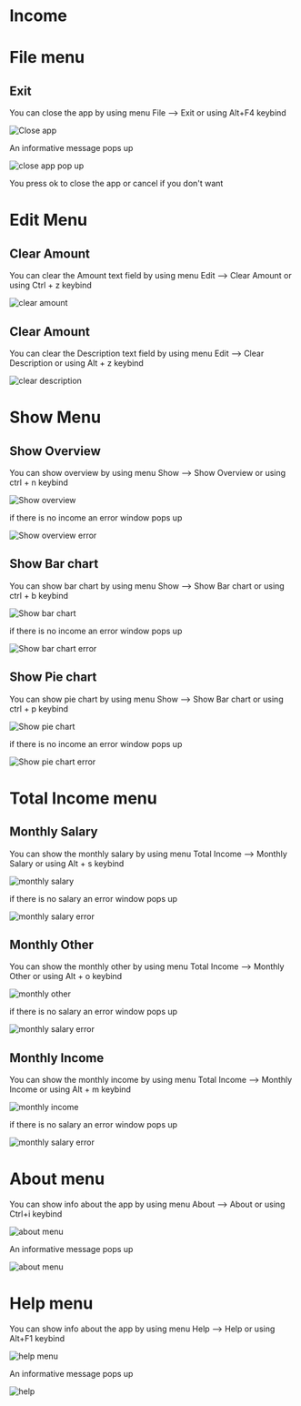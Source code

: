 # Income

# File menu


## Exit

You can close the app by using menu File --> Exit or using Alt+F4 keybind

<p><img src = "File menu/close app.png" title="Close app"></p>

An informative message pops up

<p><img src ="File menu/close app pop up.png" title="close app pop up"/> </p>

You press ok to close the app or cancel if you don't want

# Edit Menu

## Clear Amount

You can clear the Amount text field by using menu Edit --> Clear Amount or using Ctrl + z keybind

<p><img src="Edit menu/clear amount.png" title="clear amount"/></p>


## Clear Amount

You can clear the Description text field by using menu Edit --> Clear Description or using Alt + z keybind

<p><img src="Edit menu/clear description.png" title="clear description"/></p>

# Show Menu

## Show Overview

You can show overview by using menu Show --> Show Overview or using ctrl + n keybind

<p><img src="Show menu/show overview.png" title="Show overview"/></p>

if there is no income an error window pops up

<p><img src="Show menu/show overview error.png" title="Show overview error"/></p>

## Show Bar chart

You can show bar chart by using menu Show --> Show Bar chart or using ctrl + b keybind

<p><img src="Show menu/show bar chart.png" title="Show bar chart"/></p>


if there is no income an error window pops up

<p><img src="Show menu/show bar chart error.png" title="Show bar chart error"/></p>

## Show Pie chart

You can show pie chart by using menu Show --> Show Bar chart or using ctrl + p keybind

<p><img src="Show menu/show pie chart.png" title="Show pie chart"/></p>


if there is no income an error window pops up

<p><img src="Show menu/show pie chart error.png" title="Show pie chart error"/></p>

# Total Income menu

## Monthly Salary

You can show the monthly salary by using menu Total Income --> Monthly Salary or using Alt + s keybind

<p><img src="Total Income/monthly salary.png" title="monthly salary"/></p>

if there is no salary an error window pops up

<p><img src="Total Income/monthly salary error.png" title="monthly salary error"/></p>

## Monthly Other

You can show the monthly other by using menu Total Income --> Monthly Other or using Alt + o keybind

<p><img src="Total Income/monthly other.png" title="monthly other"/></p>

if there is no salary an error window pops up

<p><img src="Total Income/monthly other error.png" title="monthly salary error"/></p>


## Monthly Income

You can show the monthly income by using menu Total Income --> Monthly Income or using Alt + m keybind

<p><img src="Total Income/monthly income.png" title="monthly income"/></p>

if there is no salary an error window pops up

<p><img src="Total Income/monthly income error.png" title="monthly salary error"/></p>


# About menu

You can show info about the app by using menu About --> About or using Ctrl+i keybind

<p><img src="About menu/about menu.png" title="about menu"/></p>

An informative message pops up

<p><img src="About menu/about.png" title="about menu"/></p> 

# Help menu

You can show info about the app by using menu Help --> Help or using Alt+F1 keybind

<p><img src="Help menu/help menu.png" title="help menu"/></p>

An informative message pops up

<p><img src="Help menu/help.png" title="help"/></p> 